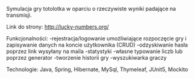 Symulacja gry totolotka w oparciu o rzeczywiste wyniki padające na transmisji.

Link do strony: http://lucky-numbers.org/

Funkcjonalności:
-rejestracja/logowanie umożliwiające rozpoczęcie gry i zapisywanie danych na koncie użytkownika (CRUD)
-odzyskiwanie hasła poprzez link wysyłany na maila
-statystyki
-własne typowanie liczb lub poprzez generator
-tworzenie historii gry
-wyszukiwarka graczy

Technologie: Java, Spring, Hibernate, MySql, Thymeleaf, JUnit5, Mockito
